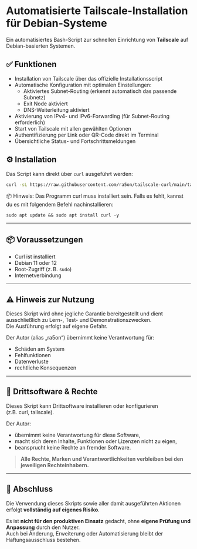 # Automatisierte Tailscale-Installation für Debian-Systeme

Ein automatisiertes Bash-Script zur schnellen Einrichtung von **Tailscale** auf Debian-basierten Systemen.

## ✅ Funktionen

- Installation von Tailscale über das offizielle Installationsscript
- Automatische Konfiguration mit optimalen Einstellungen:
  - Aktiviertes Subnet-Routing (erkennt automatisch das passende Subnetz)
  - Exit Node aktiviert
  - DNS-Weiterleitung aktiviert
- Aktivierung von IPv4- und IPv6-Forwarding (für Subnet-Routing erforderlich)
- Start von Tailscale mit allen gewählten Optionen
- Authentifizierung per Link oder QR-Code direkt im Terminal
- Übersichtliche Status- und Fortschrittsmeldungen

## ⚙️ Installation

Das Script kann direkt über `curl` ausgeführt werden:

```bash
curl -sL https://raw.githubusercontent.com/ra5on/tailscale-curl/main/tailscale-auto.sh | bash
```
📦 Hinweis: Das Programm curl muss installiert sein. Falls es fehlt, kannst du es mit folgendem Befehl nachinstallieren:
```
sudo apt update && sudo apt install curl -y
```

---

## 📦 Voraussetzungen

- Curl ist installiert
- Debian 11 oder 12 
- Root-Zugriff (z. B. `sudo`)
- Internetverbindung

---


## ⚠️ Hinweis zur Nutzung

Dieses Skript wird ohne jegliche Garantie bereitgestellt und dient ausschließlich zu Lern-, Test- und Demonstrationszwecken.  
Die Ausführung erfolgt auf eigene Gefahr.

Der Autor (alias „ra5on“) übernimmt keine Verantwortung für:
- Schäden am System
- Fehlfunktionen
- Datenverluste
- rechtliche Konsequenzen

---

## 🧩 Drittsoftware & Rechte

Dieses Skript kann Drittsoftware installieren oder konfigurieren  
(z.B. curl, tailscale).

Der Autor:
- übernimmt keine Verantwortung für diese Software,
- macht sich deren Inhalte, Funktionen oder Lizenzen nicht zu eigen,
- beansprucht keine Rechte an fremder Software.

> **Alle Rechte, Marken und Verantwortlichkeiten verbleiben bei den jeweiligen Rechteinhabern.**

---

## 📌 Abschluss

Die Verwendung dieses Skripts sowie aller damit ausgeführten Aktionen erfolgt **vollständig auf eigenes Risiko**.

Es ist **nicht für den produktiven Einsatz** gedacht, ohne **eigene Prüfung und Anpassung** durch den Nutzer.  
Auch bei Änderung, Erweiterung oder Automatisierung bleibt der Haftungsausschluss bestehen.


